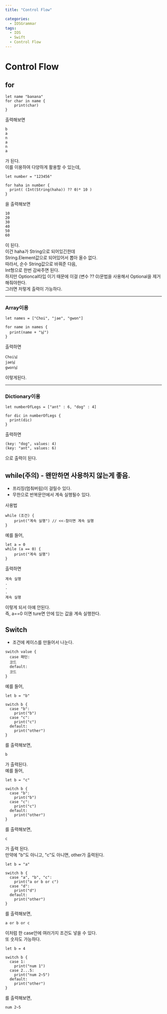 ```yaml
---
title: "Control Flow"

categories:
  - IOSGrammar
tags:
  - IOS
  - Swift
  - Control Flow
---
```


# Control Flow
## for
~~~
let name "banana"
for char in name {
    print(char)
}
~~~
출력해보면
~~~
b
a
n
a
n
a
~~~
가 된다.  
이를 이용하여 다양하게 활용할 수 있는데,
~~~
let number = "123456"

for haha in number {
  print( (Int(String(haha)) ?? 0)* 10 )
}
~~~
을 출력해보면
~~~
10
20
30
40
50
60
~~~
이 된다.  
이건 haha가 String으로 되어있긴한데  
String.Element값으로 되어있어서 뽑아 올수 없다.  
따라서, 순수 String값으로 바꿔준 다음,  
Int형으로 한번 감싸주면 된다.  
하지만 Optioncal타입 이기 때문에 이걸 (변수 ?? 0)문법을 사용해서 Optional을 제거해줘야한다.  
그러면 저렇게 출력이 가능하다.

---  

### Array이용
~~~
let names = ["Choi", "jae", "gwon"]

for name in names {
  print(name + "님")
}
~~~
출력하면
~~~
Choi님
jae님
gwon님
~~~
이렇게된다.  

---

### Dictionary이용
~~~
let numberOfLegs = ["ant" : 6, "dog" : 4]

for dic in numberOfLegs {
  print(dic)
}
~~~
출력하면
~~~
(key: "dog", values: 4)
(key: "ant", values: 6)
~~~
으로 출력이 된다.  

## while(주의) - 왠만하면 사용하지 않는게 좋음.
- 프리징(멈춰버림)이 걸릴수 있다.
- 무한으로 반복문안에서 계속 실행될수 있다.  

사용법  
~~~
while (조건) {
    print("계속 실행") // <<-참이면 계속 실행
}
~~~
예를 들어,
~~~
let a = 0
while (a == 0) {
    print("계속 실행")
}
~~~
출력하면
~~~
계속 실행
.
.
.
계속 실행
~~~
이렇게 되서 아예 안된다.  
즉, a==0 이면 ture면 안에 있는 값을 계속 실행한다.  

## Switch
- 조건에 케이스를 만들어서 나눈다.

~~~
switch value {
  case 패턴:
  코드
  default:
  코드
}
~~~
예를 들어,
~~~
let b = "b"

switch b {
  case "b":
    print("b")
  case "c":
    print("c")
  default:
    print("other")
}
~~~
를 출력해보면,
~~~
b
~~~
가 출력된다.  
예를 들어,
~~~
let b = "c"

switch b {
  case "b":
    print("b")
  case "c":
    print("c")
  default:
    print("other")
}
~~~
를 출력해보면,
~~~
c
~~~
가 출력 된다.  
만약에 "b"도 아니고, "c"도 아니면, other가 출력된다.  
~~~
let b = "a"

switch b {
  case "a", "b", "c":
    print("a or b or c")
  case "d":
    print("d")
  default:
    print("other")
}
~~~
를 출력해보면,
~~~
a or b or c
~~~
이처럼 한 case안에 여러가지 조건도 넣을 수 있다.  
또 숫자도 가능하다.
~~~
let b = 4

switch b {
  case 1:
    print("num 1")
  case 2...5:
    print("num 2~5")
  default:
    print("other")
}
~~~
를 출력해보면,
~~~
num 2~5
~~~